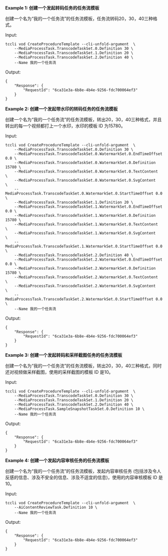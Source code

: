 **Example 1: 创建一个发起转码任务的任务流模板**

创建一个名为“我的一个任务流”的任务流模板，任务流转码20，30，40三种格式。

Input: 

```
tccli vod CreateProcedureTemplate --cli-unfold-argument  \
    --MediaProcessTask.TranscodeTaskSet.0.Definition 30 \
    --MediaProcessTask.TranscodeTaskSet.1.Definition 20 \
    --MediaProcessTask.TranscodeTaskSet.2.Definition 40 \
    --Name 我的一个任务流
```

Output: 
```
{
    "Response": {
        "RequestId": "6ca31e3a-6b8e-4b4e-9256-fdc700064ef3"
    }
}
```

**Example 2: 创建一个发起带水印的转码任务的任务流模板**

创建一个名为“我的一个任务流”的任务流模板，转出20，30，40三种格式，并且转出的每一个视频都打上一个水印，水印的模板 ID 为15780。

Input: 

```
tccli vod CreateProcedureTemplate --cli-unfold-argument  \
    --MediaProcessTask.TranscodeTaskSet.0.Definition 30 \
    --MediaProcessTask.TranscodeTaskSet.0.WatermarkSet.0.EndTimeOffset 0.0 \
    --MediaProcessTask.TranscodeTaskSet.0.WatermarkSet.0.Definition 15780 \
    --MediaProcessTask.TranscodeTaskSet.0.WatermarkSet.0.TextContent   \
    --MediaProcessTask.TranscodeTaskSet.0.WatermarkSet.0.SvgContent   \
    --MediaProcessTask.TranscodeTaskSet.0.WatermarkSet.0.StartTimeOffset 0.0 \
    --MediaProcessTask.TranscodeTaskSet.1.Definition 20 \
    --MediaProcessTask.TranscodeTaskSet.1.WatermarkSet.0.EndTimeOffset 0.0 \
    --MediaProcessTask.TranscodeTaskSet.1.WatermarkSet.0.Definition 15780 \
    --MediaProcessTask.TranscodeTaskSet.1.WatermarkSet.0.TextContent   \
    --MediaProcessTask.TranscodeTaskSet.1.WatermarkSet.0.SvgContent   \
    --MediaProcessTask.TranscodeTaskSet.1.WatermarkSet.0.StartTimeOffset 0.0 \
    --MediaProcessTask.TranscodeTaskSet.2.Definition 40 \
    --MediaProcessTask.TranscodeTaskSet.2.WatermarkSet.0.EndTimeOffset 0.0 \
    --MediaProcessTask.TranscodeTaskSet.2.WatermarkSet.0.Definition 15780 \
    --MediaProcessTask.TranscodeTaskSet.2.WatermarkSet.0.TextContent   \
    --MediaProcessTask.TranscodeTaskSet.2.WatermarkSet.0.SvgContent   \
    --MediaProcessTask.TranscodeTaskSet.2.WatermarkSet.0.StartTimeOffset 0.0 \
    --Name 我的一个任务流
```

Output: 
```
{
    "Response": {
        "RequestId": "6ca31e3a-6b8e-4b4e-9256-fdc700064ef3"
    }
}
```

**Example 3: 创建一个发起转码和采样截图任务的任务流模板**

创建一个名为“我的一个任务流”的任务流模板，转出20，30，40三种格式，同时还对视频做采样截图，使用的采样截图的模板 ID 是10。

Input: 

```
tccli vod CreateProcedureTemplate --cli-unfold-argument  \
    --MediaProcessTask.TranscodeTaskSet.0.Definition 30 \
    --MediaProcessTask.TranscodeTaskSet.1.Definition 20 \
    --MediaProcessTask.TranscodeTaskSet.2.Definition 40 \
    --MediaProcessTask.SampleSnapshotTaskSet.0.Definition 10 \
    --Name 我的一个任务流
```

Output: 
```
{
    "Response": {
        "RequestId": "6ca31e3a-6b8e-4b4e-9256-fdc700064ef3"
    }
}
```

**Example 4: 创建一个发起内容审核任务的任务流模板**

创建一个名为“我的一个任务流”的任务流模板，发起内容审核任务 (包括涉及令人反感的信息、涉及不安全的信息、涉及不适宜的信息)，使用的内容审核模板 ID 是 10。

Input: 

```
tccli vod CreateProcedureTemplate --cli-unfold-argument  \
    --AiContentReviewTask.Definition 10 \
    --Name 我的一个任务流
```

Output: 
```
{
    "Response": {
        "RequestId": "6ca31e3a-6b8e-4b4e-9256-fdc700064ef3"
    }
}
```

